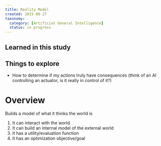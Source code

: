 ```yaml
---
title: Reality Model
created: 2015-08-27
taxonomy:
  category: [Artificial General Intelligence]
  status: in progress
---
```


## Learned in this study

## Things to explore

* How to determine if my actions truly have consequences (think of an AI controlling an actuator, is it really in control of it?)

# Overview

Builds a model of what it thinks the world is

1. It can interact with the world
2. It can build an internal model of the external world
3. It has a utility/evaluation function
4. It has an optimization objective/goal

